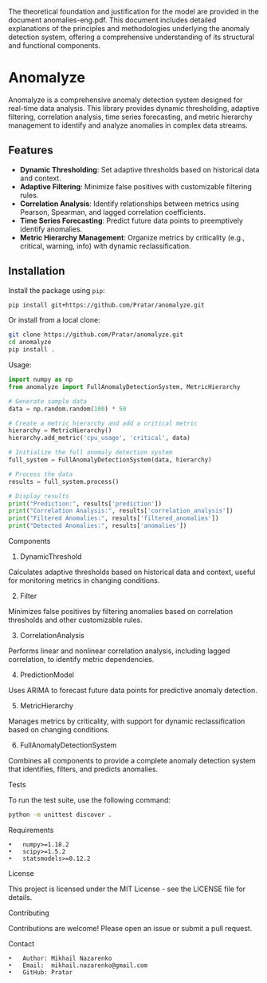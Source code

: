 The theoretical foundation and justification for the model are provided in the document anomalies-eng.pdf. This document includes detailed explanations of the principles and methodologies underlying the anomaly detection system, offering a comprehensive understanding of its structural and functional components.

# Anomalyze

Anomalyze is a comprehensive anomaly detection system designed for real-time data analysis. This library provides dynamic thresholding, adaptive filtering, correlation analysis, time series forecasting, and metric hierarchy management to identify and analyze anomalies in complex data streams.

## Features
- **Dynamic Thresholding**: Set adaptive thresholds based on historical data and context.
- **Adaptive Filtering**: Minimize false positives with customizable filtering rules.
- **Correlation Analysis**: Identify relationships between metrics using Pearson, Spearman, and lagged correlation coefficients.
- **Time Series Forecasting**: Predict future data points to preemptively identify anomalies.
- **Metric Hierarchy Management**: Organize metrics by criticality (e.g., critical, warning, info) with dynamic reclassification.

## Installation

Install the package using `pip`:
```bash
pip install git+https://github.com/Pratar/anomalyze.git
```

Or install from a local clone:
```bash
git clone https://github.com/Pratar/anomalyze.git
cd anomalyze
pip install .
```

Usage:
```python
import numpy as np
from anomalyze import FullAnomalyDetectionSystem, MetricHierarchy

# Generate sample data
data = np.random.random(100) * 50

# Create a metric hierarchy and add a critical metric
hierarchy = MetricHierarchy()
hierarchy.add_metric('cpu_usage', 'critical', data)

# Initialize the full anomaly detection system
full_system = FullAnomalyDetectionSystem(data, hierarchy)

# Process the data
results = full_system.process()

# Display results
print("Prediction:", results['prediction'])
print("Correlation Analysis:", results['correlation_analysis'])
print("Filtered Anomalies:", results['filtered_anomalies'])
print("Detected Anomalies:", results['anomalies'])
```

Components

1. DynamicThreshold

Calculates adaptive thresholds based on historical data and context, useful for monitoring metrics in changing conditions.

2. Filter

Minimizes false positives by filtering anomalies based on correlation thresholds and other customizable rules.

3. CorrelationAnalysis

Performs linear and nonlinear correlation analysis, including lagged correlation, to identify metric dependencies.

4. PredictionModel

Uses ARIMA to forecast future data points for predictive anomaly detection.

5. MetricHierarchy

Manages metrics by criticality, with support for dynamic reclassification based on changing conditions.

6. FullAnomalyDetectionSystem

Combines all components to provide a complete anomaly detection system that identifies, filters, and predicts anomalies.

Tests

To run the test suite, use the following command:
```bash
python -m unittest discover .
```

Requirements

	•	numpy>=1.18.2
	•	scipy>=1.5.2
	•	statsmodels>=0.12.2

License

This project is licensed under the MIT License - see the LICENSE file for details.

Contributing

Contributions are welcome! Please open an issue or submit a pull request.

Contact

	•	Author: Mikhail Nazarenko
	•	Email:  mikhail.nazarenko@gmail.com
	•	GitHub: Pratar
